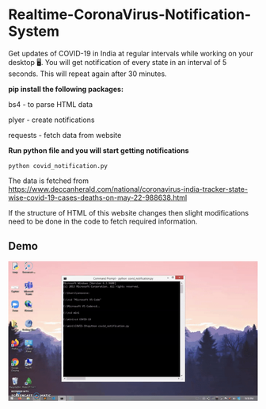 # Realtime-CoronaVirus-Notification-System

Get updates of COVID-19 in India at regular intervals while working on your desktop :desktop_computer:. You will get notification of every state in an interval of 5 seconds. This will repeat again after 30 minutes.	

**pip install the following packages:** 

bs4 - to parse HTML data

plyer - create notifications

requests - fetch data from website

**Run python file and you will start getting notifications**

```
python covid_notification.py
```

The data is fetched from https://www.deccanherald.com/national/coronavirus-india-tracker-state-wise-covid-19-cases-deaths-on-may-22-988638.html

If the structure of HTML of this website changes then slight modifications need to be done in the code to fetch required information.

## Demo

<img src="https://github.com/Yash4900/Realtime-CoronaVirus-Notification-System/blob/master/demo.gif" />
